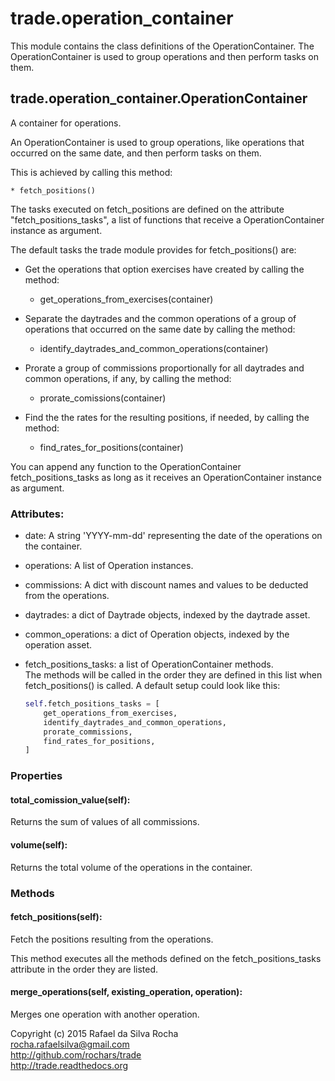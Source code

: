 # trade.operation_container

This module contains the class definitions of the OperationContainer.
The OperationContainer is used to group operations and then perform
tasks on them.


## trade.operation_container.OperationContainer
A container for operations.

An OperationContainer is used to group operations, like operations
that occurred on the same date, and then perform tasks on them.

This is achieved by calling this method:

    * fetch_positions()

The tasks executed on fetch_positions are defined on the attribute
"fetch_positions_tasks", a list of functions that receive a OperationContainer
instance as argument.

The default tasks the trade module provides for fetch_positions() are:

- Get the operations that option exercises have created by calling the method:

    * get_operations_from_exercises(container)

- Separate the daytrades and the common operations of a group of
  operations that occurred on the same date by calling the method:

    * identify_daytrades_and_common_operations(container)

- Prorate a group of commissions proportionally for all daytrades and
  common operations, if any, by calling the method:

    * prorate_comissions(container)

- Find the the rates for the resulting positions, if needed, by calling
  the method:

    * find_rates_for_positions(container)

You can append any function to the OperationContainer fetch_positions_tasks
as long as it receives an OperationContainer instance as argument.

### Attributes:
+ date: A string 'YYYY-mm-dd' representing the date of the operations on the container.
+ operations: A list of Operation instances.
+ commissions: A dict with discount names and values to be deducted from the operations.
+ daytrades: a dict of Daytrade objects, indexed by the daytrade asset.
+ common_operations: a dict of Operation objects, indexed by the operation asset.
+ fetch_positions_tasks: a list of OperationContainer methods.  
  The methods will be called in the order they are defined in this list when
  fetch_positions() is called. A default setup could look like this:

  ```python
  self.fetch_positions_tasks = [
      get_operations_from_exercises,
      identify_daytrades_and_common_operations,
      prorate_commissions,
      find_rates_for_positions,
  ]
  ```

### Properties

#### total_comission_value(self):
Returns the sum of values of all commissions.

#### volume(self):
Returns the total volume of the operations in the container.

### Methods

#### fetch_positions(self):
Fetch the positions resulting from the operations.

This method executes all the methods defined on the
fetch_positions_tasks attribute in the order they are
listed.

#### merge_operations(self, existing_operation, operation):
Merges one operation with another operation.


Copyright (c) 2015 Rafael da Silva Rocha  
rocha.rafaelsilva@gmail.com  
http://github.com/rochars/trade  
http://trade.readthedocs.org  
